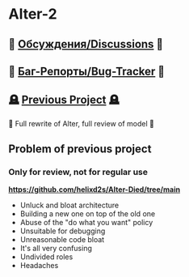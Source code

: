 # Alter-2

## 💬 [Обсуждения/Discussions](https://github.com/helixd2s/about/discussions) 💬
## 🐞 [Баг-Репорты/Bug-Tracker](https://github.com/helixd2s/about/issues) 🐞
## 🪦 [Previous Project](https://github.com/helixd2s/Alter-Died) 🪦 

🌋 Full rewrite of Alter, full review of model 🌋

## Problem of previous project

### Only for review, not for regular use

**https://github.com/helixd2s/Alter-Died/tree/main**

- Unluck and bloat architecture
- Building a new one on top of the old one
- Abuse of the "do what you want" policy
- Unsuitable for debugging
- Unreasonable code bloat
- It's all very confusing
- Undivided roles
- Headaches

